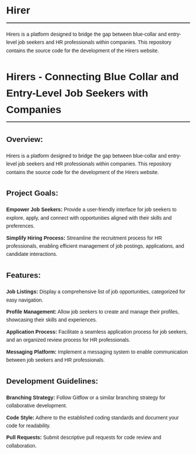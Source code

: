 # Hirer
Hirers is a platform designed to bridge the gap between blue-collar and entry-level job seekers and HR professionals within companies. This repository contains the source code for the development of the Hirers website.
<!DOCTYPE html>
<html lang="en">
<head>
  <meta charset="UTF-8">
  <meta name="viewport" content="width=device-width, initial-scale=1.0">
  <title>Hirers - Connecting Blue Collar and Entry-Level Job Seekers with Companies</title>
  <style>
    body {
      font-family: 'Arial', sans-serif;
      margin: 20px;
      line-height: 1.6;
    }

    h1, h2, h3 {
      color: #333;
    }

    h1 {
      border-bottom: 2px solid #333;
      padding-bottom: 10px;
    }

    section {
      margin-bottom: 20px;
    }

    ul {
      list-style-type: none;
      padding: 0;
    }

    ul li {
      margin-bottom: 10px;
    }
  </style>
</head>
<body>
  <h1>Hirers - Connecting Blue Collar and Entry-Level Job Seekers with Companies</h1>

  <section>
    <h2>Overview:</h2>
    <p>Hirers is a platform designed to bridge the gap between blue-collar and entry-level job seekers and HR professionals within companies. This repository contains the source code for the development of the Hirers website.</p>
  </section>

  <section>
    <h2>Project Goals:</h2>
    <ul>
      <li><strong>Empower Job Seekers:</strong> Provide a user-friendly interface for job seekers to explore, apply, and connect with opportunities aligned with their skills and preferences.</li>
      <li><strong>Simplify Hiring Process:</strong> Streamline the recruitment process for HR professionals, enabling efficient management of job postings, applications, and candidate interactions.</li>
    </ul>
  </section>

  <section>
    <h2>Features:</h2>
    <ul>
      <li><strong>Job Listings:</strong> Display a comprehensive list of job opportunities, categorized for easy navigation.</li>
      <li><strong>Profile Management:</strong> Allow job seekers to create and manage their profiles, showcasing their skills and experiences.</li>
      <li><strong>Application Process:</strong> Facilitate a seamless application process for job seekers, and an organized review process for HR professionals.</li>
      <li><strong>Messaging Platform:</strong> Implement a messaging system to enable communication between job seekers and HR professionals.</li>
    </ul>
  </section>

  <section>
    <h2>Development Guidelines:</h2>
    <ul>
      <li><strong>Branching Strategy:</strong> Follow Gitflow or a similar branching strategy for collaborative development.</li>
      <li><strong>Code Style:</strong> Adhere to the established coding standards and document your code for readability.</li>
      <li><strong>Pull Requests:</strong> Submit descriptive pull requests for code review and collaboration.</li>
    </ul>
  </section>
</body>
</html>
